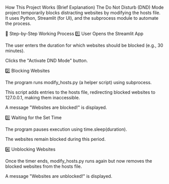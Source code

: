 How This Project Works (Brief Explanation)
The Do Not Disturb (DND) Mode project temporarily blocks distracting websites by modifying the hosts file. It uses Python, Streamlit (for UI), and the subprocess module to automate the process.

🔹 Step-by-Step Working Process
1️⃣ User Opens the Streamlit App

The user enters the duration for which websites should be blocked (e.g., 30 minutes).

Clicks the "Activate DND Mode" button.

2️⃣ Blocking Websites

The program runs modify_hosts.py (a helper script) using subprocess.

This script adds entries to the hosts file, redirecting blocked websites to 127.0.0.1, making them inaccessible.

A message "Websites are blocked!" is displayed.

3️⃣ Waiting for the Set Time

The program pauses execution using time.sleep(duration).

The websites remain blocked during this period.

4️⃣ Unblocking Websites

Once the timer ends, modify_hosts.py runs again but now removes the blocked websites from the hosts file.

A message "Websites are unblocked!" is displayed.
